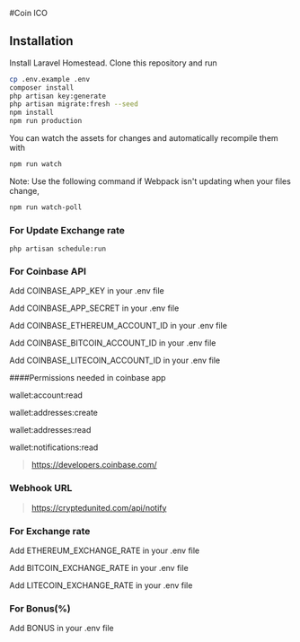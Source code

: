 #Coin ICO

## Installation

Install Laravel Homestead. Clone this repository and run

```bash
cp .env.example .env
composer install
php artisan key:generate
php artisan migrate:fresh --seed
npm install
npm run production
```

You can watch the assets for changes and automatically recompile them with

```bash
npm run watch
```

Note: Use the following command if Webpack isn't updating when your files change, 

```bash
npm run watch-poll
```

### For Update Exchange rate 
```$xslt
php artisan schedule:run
```

### For Coinbase API

Add COINBASE_APP_KEY in your .env file

Add COINBASE_APP_SECRET in your .env file

Add COINBASE_ETHEREUM_ACCOUNT_ID in your .env file

Add COINBASE_BITCOIN_ACCOUNT_ID in your .env file

Add COINBASE_LITECOIN_ACCOUNT_ID in your .env file

####Permissions needed in coinbase app

wallet:account:read

wallet:addresses:create

wallet:addresses:read

wallet:notifications:read

> https://developers.coinbase.com/


### Webhook URL

> https://cryptedunited.com/api/notify


### For Exchange rate

Add ETHEREUM_EXCHANGE_RATE in your .env file

Add BITCOIN_EXCHANGE_RATE in your .env file

Add LITECOIN_EXCHANGE_RATE in your .env file


### For Bonus(%)

Add BONUS  in your .env file
